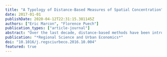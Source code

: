 ```yaml
---
title: "A Typology of Distance-Based Measures of Spatial Concentration"
date: 2017-01-01
publishDate: 2020-04-12T22:31:15.381145Z
authors: ["Eric Marcon", "Florence Puech"]
publication_types: ["article-journal"]
abstract: "Over the last decade, distance-based methods have been introduced and then improved in the field of spatial economics to gauge the geographic concentration of activities. There is a growing literature on this theme including new tools, discussions on their specific properties and various applications. However, there is currently no typology of distance-based methods. This paper fills that gap. The proposed classification helps understand all the properties of distance-based methods and proves that they are variations on the same framework."
publication: "*Regional Science and Urban Economics*"
doi: "10.1016/j.regsciurbeco.2016.10.004"
featured: true
---
```


<span class="__dimensions_badge_embed__" data-doi="10.1016/j.regsciurbeco.2016.10.004"></span><script async src="https://badge.dimensions.ai/badge.js" charset="utf-8"></script>
